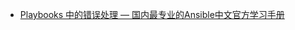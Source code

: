 

* [Playbooks 中的错误处理 — 国内最专业的Ansible中文官方学习手册 ](http://www.ansible.com.cn/docs/playbooks_error_handling.html)